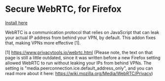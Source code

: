 Secure WebRTC, for Firefox
========================

[Install here](https://addons.mozilla.org/en-US/firefox/addon/happy-bonobo-disable-webrtc/)

WebRTC is a communication protocol that relies on JavaScript that can leak your actual IP address from behind your VPN, by default. This addon fixes that, making VPNs more effective [1].

[1] https://www.privacytools.io/webrtc.html (Please note, the text on that page is still a little outdated, since it was written before a new Firefox setting allowed WebRTC to run without leaking your IPs from behind VPNs. The setting is "media.peerconnection.ice.default_address_only", and you can read more about it here: https://wiki.mozilla.org/Media/WebRTC/Privacy)
